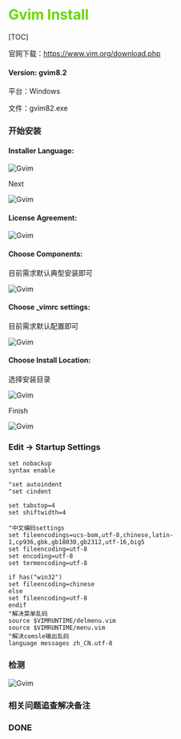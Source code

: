 # <font color=#69D600>Gvim Install</font>

[TOC]

官网下载：https://www.vim.org/download.php

#### Version: gvim8.2

平台：Windows

文件：gvim82.exe



### 开始安装

#### Installer Language:

![Gvim](./images/Gvim/Gvim001.png "Installer Language") 

Next

![Gvim](./images/Gvim/Gvim002.png "Next") 



#### License Agreement:

![Gvim](./images/Gvim/Gvim003.png "License Agreement") 



#### Choose Components:

目前需求默认典型安装即可

![Gvim](./images/Gvim/Gvim004.png "Choose Components") 



#### Choose _vimrc settings:

目前需求默认配置即可

![Gvim](./images/Gvim/Gvim005.png "Choose _vimrc settings") 



#### Choose Install Location:

选择安装目录

![Gvim](./images/Gvim/Gvim006.png "Choose Install Location") 

Finish

![Gvim](./images/Gvim/Gvim007.png "Finish") 



### Edit -> Startup Settings

```
set nobackup
syntax enable

"set autoindent
"set cindent

set tabstop=4
set shiftwidth=4

"中文编码settings
set fileencodings=ucs-bom,utf-8,chinese,latin-1,cp936,gbk,gb18030,gb2312,utf-16,big5
set fileencoding=utf-8
set encoding=utf-8
set termencoding=utf-8

if has("win32")
set fileencoding=chinese
else
set fileencoding=utf-8
endif
"解决菜单乱码
source $VIMRUNTIME/delmenu.vim
source $VIMRUNTIME/menu.vim
"解决comsle输出乱码
language messages zh_CN.utf-8
```



### 检测
![Gvim](./images/Gvim/Gvim008.png "Version") 



### 相关问题追查解决备注



### DONE



